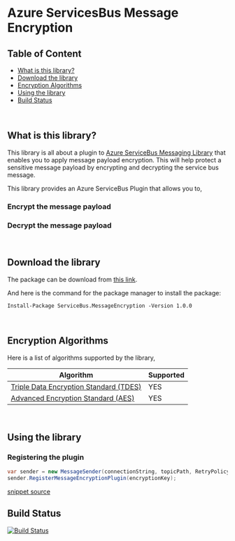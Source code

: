 # Azure ServicesBus Message Encryption

## Table of Content
  * [What is this library?](#what-is-this-library)
  * [Download the library](#download-the-library)
  * [Encryption Algorithms](#encryption-algorithms)
  * [Using the library](#using-the-library)
  * [Build Status](#build-status)



<br />

## What is this library?
This library is all about a plugin to [Azure ServiceBus Messaging Library](https://github.com/Azure/azure-service-bus-dotnet/) that enables you to apply message payload encryption. This will help protect a sensitive message payload by encrypting and decrypting the service bus message. 

This library provides an Azure ServiceBus Plugin that allows you to,

### Encrypt the message payload
### Decrypt the message payload 

<br />

## Download the library
The package can be download from [this link](https://www.nuget.org/packages/ServiceBus.MessageEncryption/).

And here is the command for the package manager to install the package:

    Install-Package ServiceBus.MessageEncryption -Version 1.0.0
<br />

## Encryption Algorithms
Here is a list of algorithms supported by the library,

| Algorithm | Supported |
|----------- | ---------- |
| [Triple Data Encryption Standard (TDES)](https://en.wikipedia.org/wiki/Triple_DES)| YES |
| [Advanced Encryption Standard (AES)](https://en.wikipedia.org/wiki/Advanced_Encryption_Standard) | YES |
<br />

## Using the library

### Registering the plugin
``` cs
var sender = new MessageSender(connectionString, topicPath, RetryPolicy.Default);
sender.RegisterMessageEncryptionPlugin(encryptionKey);
```
[snippet source](/src/ServiceBus.MessageEncryption.Console/Program.cs#L24-L25)
<br />

## Build Status

[![Build Status](https://iamvighnesh.visualstudio.com/GitHub%20Projects/_apis/build/status/ServiceBus.MessageEncryption.Plugin-CI?branchName=master)](https://iamvighnesh.visualstudio.com/GitHub%20Projects/_build/latest?definitionId=6&branchName=master)
